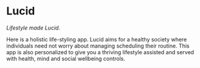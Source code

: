 # Lucid

_Lifestyle made Lucid._

Here is a holistic life-styling app. Lucid aims for a healthy society where individuals need not worry about managing scheduling their routine. This app is also personalized to give you a thriving lifestyle assisted and served with health, mind and social wellbeing controls.
